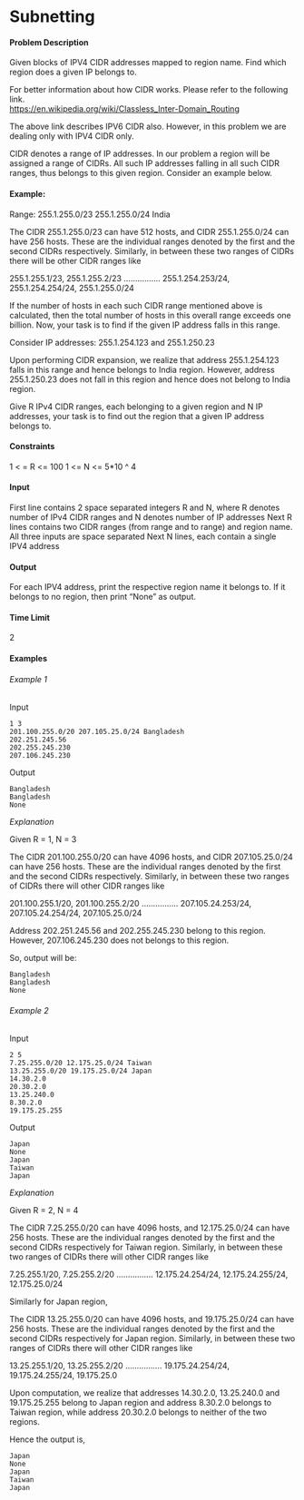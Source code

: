 # Subnetting
#### Problem Description

Given blocks of IPV4 CIDR addresses mapped to region name. Find which region does a given IP belongs to.

For better information about how CIDR works. Please refer to the following link.      
https://en.wikipedia.org/wiki/Classless_Inter-Domain_Routing

The above link describes IPV6 CIDR also. However, in this problem we are dealing only with IPV4 CIDR only.

CIDR denotes a range of IP addresses. In our problem a region will be assigned a range of CIDRs. All such IP addresses falling in all such CIDR ranges, thus belongs to this given region. Consider an example below.

#### Example:

Range: 255.1.255.0/23 255.1.255.0/24 India

The CIDR 255.1.255.0/23 can have 512 hosts, and CIDR 255.1.255.0/24 can have 256 hosts. These are the individual ranges denoted by the first and the second CIDRs respectively. Similarly, in between these two ranges of CIDRs there will be other CIDR ranges like

255.1.255.1/23, 255.1.255.2/23 ................ 255.1.254.253/24, 255.1.254.254/24, 255.1.255.0/24

If the number of hosts in each such CIDR range mentioned above is calculated, then the total number of hosts in this overall range exceeds one billion. Now, your task is to find if the given IP address falls in this range.

Consider IP addresses:    255.1.254.123 and 255.1.250.23

Upon performing CIDR expansion, we realize that address 255.1.254.123 falls in this range and hence belongs to India region. However, address 255.1.250.23 does not fall in this region and hence does not belong to India region.

Give R IPv4 CIDR ranges, each belonging to a given region and N IP addresses, your task is to find out the region that a given IP address belongs to.

#### Constraints

1 < = R <= 100
1 <= N <= 5*10 ^ 4

#### Input

First line contains 2 space separated integers R and N, where R denotes number of IPv4 CIDR ranges and N denotes number of IP addresses
Next R lines contains two CIDR ranges (from range and to range) and region name. All three inputs are space separated
Next N lines, each contain a single IPV4 address

#### Output

For each IPV4 address, print the respective region name it belongs to. If it belongs to no region, then print “None” as output.

#### Time Limit

2
#### Examples

###### Example 1

Input
```
1 3
201.100.255.0/20 207.105.25.0/24 Bangladesh
202.251.245.56
202.255.245.230
207.106.245.230
```
Output
```
Bangladesh
Bangladesh
None
````
*Explanation*

Given R = 1, N = 3

The CIDR 201.100.255.0/20 can have 4096 hosts, and CIDR 207.105.25.0/24 can have 256 hosts. These are the individual ranges denoted by the first and the second CIDRs respectively. Similarly, in between these two ranges of CIDRs there will other CIDR ranges like

201.100.255.1/20, 201.100.255.2/20 ................ 207.105.24.253/24, 207.105.24.254/24, 207.105.25.0/24

Address 202.251.245.56 and 202.255.245.230 belong to this region. However, 207.106.245.230 does not belongs to this region.

So, output will be:
```
Bangladesh
Bangladesh
None
```
###### Example 2

Input
```
2 5
7.25.255.0/20 12.175.25.0/24 Taiwan
13.25.255.0/20 19.175.25.0/24 Japan
14.30.2.0
20.30.2.0
13.25.240.0
8.30.2.0
19.175.25.255
```
Output
```
Japan
None
Japan
Taiwan
Japan
```
*Explanation*

Given R = 2, N = 4

The CIDR 7.25.255.0/20 can have 4096 hosts, and 12.175.25.0/24 can have 256 hosts. These are the individual ranges denoted by the first and the second CIDRs respectively for Taiwan region. Similarly, in between these two ranges of CIDRs there will other CIDR ranges like

7.25.255.1/20, 7.25.255.2/20 ................ 12.175.24.254/24, 12.175.24.255/24, 12.175.25.0/24

Similarly for Japan region,

The CIDR 13.25.255.0/20 can have 4096 hosts, and 19.175.25.0/24 can have 256 hosts. These are the individual ranges denoted by the first and the second CIDRs respectively for Japan region. Similarly, in between these two ranges of CIDRs there will other CIDR ranges like

13.25.255.1/20, 13.25.255.2/20 ................ 19.175.24.254/24, 19.175.24.255/24, 19.175.25.0

Upon computation, we realize that addresses 14.30.2.0, 13.25.240.0 and 19.175.25.255 belong to Japan region and address 8.30.2.0 belongs to Taiwan region, while address 20.30.2.0 belongs to neither of the two regions.

Hence the output is,
```
Japan
None
Japan
Taiwan
Japan
```